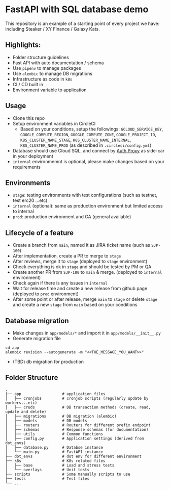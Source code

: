 # FastAPI with SQL database demo
This repository is an example of a starting point of every project we have: including Steaker / XY Finance / Galaxy Kats.

## Highlights:
- Folder structure guidelines
- Fast API with auto documentation / schema
- Use `pipenv` to manage packages
- Use `alembic` to manage DB migrations
- Infrastructure as code in `k8s`
- CI / CD built in
- Environment variable to application


## Usage
- Clone this repo
- Setup environment variables in CircleCI
  - Based on your conditions, setup the followings: `GCLOUD_SERVICE_KEY`, `GOOGLE_COMPUTE_REGION`, `GOOGLE_COMPUTE_ZONE`, `GOOGLE_PROJECT_ID`, `K8S_CLUSTER_NAME_STAGE`, `K8S_CLUSTER_NAME_INTERNAL`, `K8S_CLUSTER_NAME_PROD` (as described in `.circleci/config.yml`)
- Database should use Cloud SQL, and connect by [Auth Proxy](https://cloud.google.com/sql/docs/mysql/connect-kubernetes-engine) as side-car in your deployment
- `internal` environmemnt is optional, please make changes based on your requirements

## Environments
- `stage`: testing environments with test configurations (such as testnet, test erc20 ...etc)
- `internal` (optional): same as production environment but limited access to internal
- `prod`: production environment and GA (general available)

## Lifecycle of a feature
- Create a branch from `main`, named it as JIRA ticket name (such as `SJP-100`)
- After implementation, create a PR to merge to `stage`
- After reviews, merge it to `stage` (deployed to `stage` environment)
- Check everything is ok in `stage` and should be tested by PM or QA
- Create another PR from `SJP-100` to `main` & merge. (deployed to `internal` environment)
- Check again if there is any issues in `internal`
- Wait for release time and create a new release from github page (deployed to `prod` environment)
- After some point or after release, merge `main` to `stage` or delete `stage` and create a new `stage` from `main` based on your conditions

## Database migration
- Make changes in `app/models/*` and import it in `app/models/__init__.py`
- Generate migration file
```
cd app
alembic revision --autogenerate -m "<<THE_MESSAGE_YOU_WANT>>"
```
- (TBD) db migration for production

## Folder Structure
```
.
├── app                  # application files
│   ├── cronjobs         # cronjob scripts (regularly update by workers...etc)
│   ├── cruds            # DB transaction methods (create, read, update and delete)
│   ├── migrations       # DB migration (alembic)
│   ├── models           # DB models
│   ├── routers          # Routers for different prefix endpoint
│   ├── schemas          # Response schemas (for documentation)
│   ├── utils            # Common functions
│   ├── config.py        # Application settings (derived from dot_envs)
│   ├── database.py      # Databse instance
│   └── main.py          # FastAPI instance
├── dot_envs             # dot env for different environment
├── k8s                  # K8s related files
│   ├── base             # Load and stress tests
│   └── overlays         # Unit tests
├── scripts              # Some manually scripts to use
├── tests                # Test files
└── ...
```

